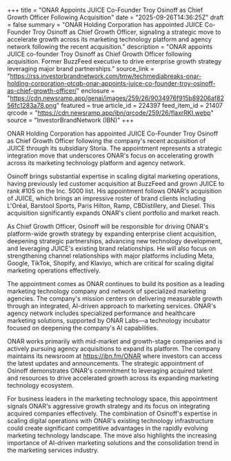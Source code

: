 +++
title = "ONAR Appoints JUICE Co-Founder Troy Osinoff as Chief Growth Officer Following Acquisition"
date = "2025-09-26T14:36:25Z"
draft = false
summary = "ONAR Holding Corporation has appointed JUICE Co-Founder Troy Osinoff as Chief Growth Officer, signaling a strategic move to accelerate growth across its marketing technology platform and agency network following the recent acquisition."
description = "ONAR appoints JUICE co-founder Troy Osinoff as Chief Growth Officer following acquisition. Former BuzzFeed executive to drive enterprise growth strategy leveraging major brand partnerships."
source_link = "https://rss.investorbrandnetwork.com/tmw/techmediabreaks-onar-holding-corporation-otcqb-onar-appoints-juice-co-founder-troy-osinoff-as-chief-growth-officer/"
enclosure = "https://cdn.newsramp.app/genai/images/259/26/9034976f915b89206af8256fc1283a78.png"
featured = true
article_id = 224397
feed_item_id = 21407
qrcode = "https://cdn.newsramp.app/ibn/qrcode/259/26/flaxrRKI.webp"
source = "InvestorBrandNetwork (IBN)"
+++

<p>ONAR Holding Corporation has appointed JUICE Co-Founder Troy Osinoff as Chief Growth Officer following the company's recent acquisition of JUICE through its subsidiary Storia. The appointment represents a strategic integration move that underscores ONAR's focus on accelerating growth across its marketing technology platform and agency network.</p><p>Osinoff brings substantial expertise in scaling digital marketing operations, having previously led customer acquisition at BuzzFeed and grown JUICE to rank #105 on the Inc. 5000 list. His appointment follows ONAR's acquisition of JUICE, which brings an impressive roster of brand clients including L'Oréal, Barstool Sports, Paris Hilton, Ramp, CBDistillery, and Diesel. This acquisition significantly expands ONAR's client portfolio and market reach.</p><p>As Chief Growth Officer, Osinoff will be responsible for driving ONAR's platform-wide growth strategy by expanding enterprise client acquisition, deepening strategic partnerships, advancing new technology development, and leveraging JUICE's existing brand relationships. He will also focus on strengthening channel relationships with major platforms including Meta, Google, TikTok, Shopify, and Klaviyo, which are critical for scaling digital marketing operations effectively.</p><p>The appointment comes as ONAR continues to build its position as a leading marketing technology company and network of specialized marketing agencies. The company's mission centers on delivering measurable growth through an integrated, AI-driven approach to marketing services. ONAR's agency network includes specialized performance and healthcare marketing solutions, supported by ONAR Labs—a technology incubator focused on deepening the company's AI capabilities.</p><p>ONAR works primarily with mid-market and growth-stage companies and is actively pursuing agency acquisitions to expand its platform. The company maintains its newsroom at <a href="https://ibn.fm/ONAR" rel="nofollow" target="_blank">https://ibn.fm/ONAR</a> where investors can access the latest updates and announcements. The strategic appointment of Osinoff demonstrates ONAR's commitment to leveraging acquired talent and resources to drive accelerated growth across its expanding marketing technology ecosystem.</p><p>For business leaders in the marketing technology space, this appointment signals ONAR's aggressive growth strategy and its focus on integrating acquired companies effectively. The combination of Osinoff's expertise in scaling digital operations with ONAR's existing technology infrastructure could create significant competitive advantages in the rapidly evolving marketing technology landscape. The move also highlights the increasing importance of AI-driven marketing solutions and the consolidation trend in the marketing services industry.</p>
